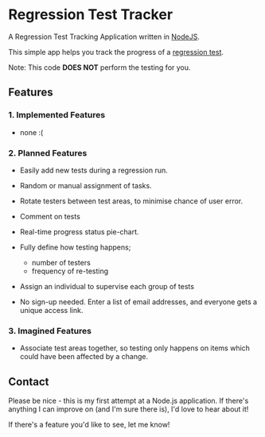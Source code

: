 # Regression Test Tracker

A Regression Test Tracking Application written in [NodeJS](http://nodejs.org/).

This simple app helps you track the progress of a [regression test](http://en.wikipedia.org/wiki/Regression_testing).

Note: This code __DOES NOT__ perform the testing for you.

## Features

### 1. Implemented Features

- none :(

### 2. Planned Features

- Easily add new tests during a regression run.

- Random or manual assignment of tasks.

- Rotate testers between test areas, to minimise chance of user error.

- Comment on tests

- Real-time progress status pie-chart.

- Fully define how testing happens;
	- number of testers
	- frequency of re-testing

- Assign an individual to supervise each group of tests

- No sign-up needed. Enter a list of email addresses, and everyone gets a unique access link.

### 3. Imagined Features

- Associate test areas together, so testing only happens on items which could have been affected by a change.

## Contact

Please be nice - this is my first attempt at a Node.js application. If there's anything I can improve on (and I'm sure there is), I'd love to hear about it!

If there's a feature you'd like to see, let me know!